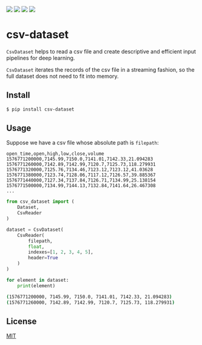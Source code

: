 [![](https://travis-ci.org/kaelzhang/python-csv-dataset.svg?branch=master)](https://travis-ci.org/kaelzhang/python-csv-dataset)
[![](https://codecov.io/gh/kaelzhang/python-csv-dataset/branch/master/graph/badge.svg)](https://codecov.io/gh/kaelzhang/python-csv-dataset)
[![](https://img.shields.io/pypi/v/csv-dataset.svg)](https://pypi.org/project/csv-dataset/)
[![](https://img.shields.io/pypi/l/csv-dataset.svg)](https://github.com/kaelzhang/python-csv-dataset)

# csv-dataset

`CsvDataset` helps to read a csv file and create descriptive and efficient input pipelines for deep learning.

`CsvDataset` iterates the records of the csv file in a streaming fashion, so the full dataset does not need to fit into memory.

## Install

```sh
$ pip install csv-dataset
```

## Usage

Suppose we have a csv file whose absolute path is `filepath`:

```csv
open_time,open,high,low,close,volume
1576771200000,7145.99,7150.0,7141.01,7142.33,21.094283
1576771260000,7142.89,7142.99,7120.7,7125.73,118.279931
1576771320000,7125.76,7134.46,7123.12,7123.12,41.03628
1576771380000,7123.74,7128.06,7117.12,7126.57,39.885367
1576771440000,7127.34,7137.84,7126.71,7134.99,25.138154
1576771500000,7134.99,7144.13,7132.84,7141.64,26.467308
...
```

```py
from csv_dataset import (
    Dataset,
    CsvReader
)

dataset = CsvDataset(
    CsvReader(
        filepath,
        float,
        indexes=[1, 2, 3, 4, 5],
        header=True
    )
)

for element in dataset:
    print(element)
```

```sh
(1576771200000, 7145.99, 7150.0, 7141.01, 7142.33, 21.094283)
(1576771260000, 7142.89, 7142.99, 7120.7, 7125.73, 118.279931)
```

## License

[MIT](LICENSE)
